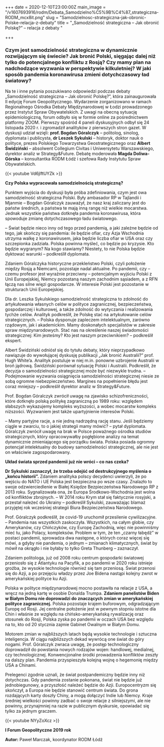 +++
date = 2020-12-10T23:00:00Z
main_image = "/v1607693916/rodm/Debata_Samodzielno%C5%9B%C4%87_strategiczna-RODM_mcx8it.png"
slug = "Samodzielnosc-strategiczna-jak-obronic-Polske-relacja-z-debaty"
title = "„Samodzielność strategiczna – Jak obronić Polskę?” – relacja z debaty "

+++
### **Czym jest samodzielność strategiczna w dynamicznie rozwijającym się świecie? Jak bronić Polski, sięgając dalej niż tylko do potencjalnego konfliktu z Rosją? Czy mamy plan na nadchodzące wyzwania w perspektywie kilkuletniej? W jaki sposób pandemia koronawirusa zmieni dotychczasowy ład światowy?**

Na te i inne pytania poszukiwano odpowiedzi podczas debaty „Samodzielność strategiczna – Jak obronić Polskę?”, która zainaugurowała II edycję Forum Geopolitycznego. Wydarzenie zorganizowano w ramach Regionalnego Ośrodka Debaty Międzynarodowej w Łodzi prowadzonego przez Instytut Spraw Obywatelskich. Z uwagi na obecną sytuację epidemiologiczną, forum odbyło się w formie online za pośrednictwem platformy ZOOM. Pierwszy spośród 4 paneli dyskusyjnych odbył się 24 listopada 2020 r. i zgromadził analityków z pierwszych stron gazet. W dyskusji udział wzięli: **prof. Bogdan Góralczyk** – politolog, sinolog, dyplomata i publicysta, **dr Leszek Sykulski** – historyk, doktor nauk o polityce, prezes Polskiego Towarzystwa Geostrategicznego oraz **Albert Świdziński** – absolwent Collegium Civitas i Uniwersytetu Warszawskiego, dyrektor analiz w Strategy&Future. Debatę moderowała **Magda Doliwa-Górska** – konsultantka RODM Łódź i szefowa Rady Instytutu Spraw Obywatelskich.

{{< youtube Vd6jlftUYZk >}}

**Czy Polska wypracowała samodzielnością strategiczną?**

Punktem wyjścia do dyskusji była próba zdefiniowania, czym jest owa samodzielność strategiczna Polski. Były ambasador RP w Tajlandii i Mjanmie – Bogdan Góralczyk zauważył, że nasz kraj zaliczany jest do państw średnich, a państwa te mają inną rangę niż wielkie mocarstwa. Jednak wszystkie państwa dotknęła pandemia koronawirusa, która spowoduje zmianę dotychczasowego ładu światowego.

– Świat będzie nieco inny od tego przed pandemią, a jaki zależne będzie od tego, jak skończy się pandemia: ile będzie ofiar, czy Azja Wschodnia utrzyma walkę z koronawirusem, jaka będzie liczba ofiar w USA oraz czy szczepionka zadziała. Polska powinna myśleć, co będzie po kryzysie. Kto będzie wygranym? Na kogo stawiamy? Niestety, to nie Polska będzie dyktować warunki – podkreślił dyplomata.

Zdaniem Góralczyka historyczne przekleństwo Polski, czyli położenie między Rosją a Niemcami, pozostaje nadal aktualne. Po pandemii, czy – czemu profesor jest wyraźnie przeciwny – potencjalnym wyjściu Polski z Unii Europejskiej, Niemcy pozostaną naszym zachodnim sąsiadem, a z RFN łączą nas silne więzi gospodarcze. W interesie Polski jest pozostanie w strukturach Unii Europejskiej.

Dla dr. Leszka Sykulskiego samodzielność strategiczna to zdolność do artykułowania własnych celów w polityce zagranicznej, bezpieczeństwa, gospodarczej i kulturowej, a także zdolność do wytyczania i realizowania tychże celów. Analityk podkreślił, że Polskę stać na artykułowanie celów strategicznych. – Polska dysponuje zapleczem intelektualnym, zarówno rządowym, jak i akademickim. Mamy doskonałych specjalistów w zakresie spraw międzynarodowych. Stać nas na określenie naszej świadomości strategicznej: Kim jesteśmy? Kto jest naszym przeciwnikiem? – podkreślił ekspert.

Albert Świdziński odniósł się do tytułu debaty, który nieprzypadkowo nawiązuje do wywołującej dyskusję publikacji „Jak bronić Australii?” prof. Hugh White’a. Analityk postuluje w niej m.in. ponowne uzbrojenie Australii w broń jądrową. Świdziński porównał sytuację Polski i Australii. Podkreślił, że decyzja o samodzielności strategicznej może być niezwykle trudna. – Podejmowanie wyzwania osiągnięcia samodzielności strategicznej niesie ze sobą ogromne niebezpieczeństwo. Margines na popełnienie błędu jest coraz mniejszy – podkreślił dyrektor analiz w Strategy&Future.

Prof. Bogdan Góralczyk zwrócił uwagę na zjawisko schizofreniczności, które dotknęło polską politykę zagraniczną po 1989 roku: względem słabszych wykazujemy kompleks wyższości, a wobec mocarstw kompleks niższości. Wyzwaniem jest także upartyjnienie interesów Polski.

– Mamy partyjne racje, a nie jedną nadrzędną rację stanu. Jeśli będziemy ciągle w zwarciu, to o jakiej strategii mamy mówić? – pytał dyplomata. Góralczyk zwrócił uwagę na brak w Polsce poważnego ośrodka studiów strategicznych, który opracowywałby pogłębione analizy na temat dynamicznie zmieniającego się porządku świata. Polska posiada ogromny potencjał intelektualny do budowy samodzielności strategicznej, ale nie jest on właściwie zagospodarowany.

**Układ świata sprzed pandemii już nie wróci – co nas czeka?**

**Dr Sykulski zaznaczył, że trzeba odejść od destrukcyjnego myślenia o „końcu historii”.** Zdaniem analityka polscy decydenci uwierzyli, że po wejściu do NATO i UE Polska jest bezpieczna po wsze czasy. Znalazło to swoje odzwierciedlenie w Białej Księdze Bezpieczeństwa Narodowego RP z 2013 roku. Sygnalizowała ona, że Europa Środkowo-Wschodnia jest wolna od konfliktów zbrojnych. – W 2014 roku Krym stał się faktycznie rosyjski, a przestał należeć do Ukrainy – podkreślił Sykulski, zauważając blamaż przyjętej rok wcześniej strategii Biura Bezpieczeństwa Narodowego.

Prof. Góralczyk podkreślił, że covid-19 uruchomił przesilenie cywilizacyjne. – Pandemia nas wszystkich zaskoczyła. Wszystkich, na całym globie, czy Amerykanów, czy Chińczyków, czy Europę Zachodnią, więc nie powinniśmy mieć tu, jako Polacy, kompleksów. Problem w tym, że ten „czarny łabędź” w postaci pandemii, sprowadza dwa następne, o których coraz więcej się mówi, a gdyby nie pandemia, o jednym – zmianach klimatycznych, świat by mówił na okrągło i nie byłaby to tylko Greta Thunberg – zaznaczył.

Zdaniem politologa, już od 2008 roku centrum gospodarki światowej przeniosło się z Atlantyku na Pacyfik, a po pandemii w 2020 roku istnieje groźba, że wysokie technologie również się tam przeniosą. Świat przenosi się do Azji, a po przejęciu władzy przez Joe Bidena nastąpi kolejny zwrot w amerykańskiej polityce ku Azji.

Polska w polityce międzynarodowej mocno postawiła na relacje z USA, a wręcz na jedną kartę w osobie Donalda Trumpa. **Zdaniem panelistów Biden w Białym Domu nie doprowadzi do znaczących zmian w amerykańskiej polityce zagranicznej.** Polska pozostaje krajem buforowym, odgradzającym Europę od Rosji. Jej centralne położenie jest w pewnym stopniu istotne dla Chin i właśnie ze względu na chińsko-amerykańską rywalizację oraz stosunek do Rosji, Polska zyska po pandemii w oczach USA bez względu na to, kto od 20 stycznia zajmie Gabinet Owalnym w Białym Domu.

Motorem zmian w najbliższych latach będą wysokie technologie i sztuczna inteligencja. W ciągu najbliższych dekad wywrócą one świat do góry nogami. Prof. Góralczyk zwraca uwagę, że postęp technologiczny doprowadził do powstania nowych rodzajów wojen: handlowej, medialnej, czy technologicznej. Konwencjonalne środki prowadzenia konfliktów zeszły na dalszy plan. Pandemia przyspieszyła kolejną wojnę o hegemonię między USA a Chinami.

Prelegenci zgodnie uznali, że świat postpandemiczny będzie inny niż dotychczas. Gdy pandemia zostanie pokonana, świat nie będzie już jednobiegunowy, a przyszłość należeć będzie do Azji. Europocentryzm się skończył, a Europa nie będzie stanowić centrum świata. Do grona rozdających karty doszły Chiny, a mogą dołączyć Indie lub Niemcy. Kraje średniej wielkości powinny zadbać o swoje relacje z silniejszymi, ale nie powinny, przynajmniej na razie w publicznym dyskursie, opowiadać się tylko za jednym graczem.

{{< youtube NYyZoXcz >}}

**I Forum Geopolityczne 2019 rok** 

**Autor:** Paweł Marczak, koordynator RODM Łódź